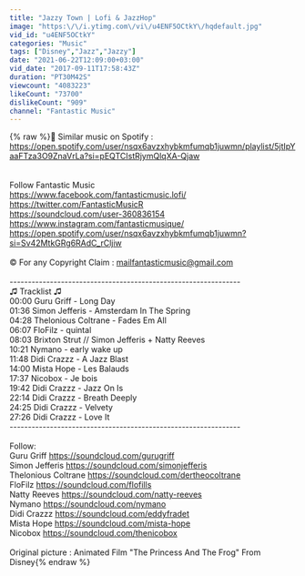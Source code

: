 ```yaml
---
title: "Jazzy Town | Lofi & JazzHop"
image: "https:\/\/i.ytimg.com\/vi\/u4ENF5OCtkY\/hqdefault.jpg"
vid_id: "u4ENF5OCtkY"
categories: "Music"
tags: ["Disney","Jazz","Jazzy"]
date: "2021-06-22T12:09:00+03:00"
vid_date: "2017-09-11T17:58:43Z"
duration: "PT30M42S"
viewcount: "4083223"
likeCount: "73700"
dislikeCount: "909"
channel: "Fantastic Music"
---
```

{% raw %}🌈 Similar music on Spotify : <br /><a rel="nofollow" target="blank" href="https://open.spotify.com/user/nsqx6avzxhybkmfumqb1juwmn/playlist/5jtIpYaaFTza3O9ZnaVrLa?si=pEQTCIstRjymQlqXA-Qjaw">https://open.spotify.com/user/nsqx6avzxhybkmfumqb1juwmn/playlist/5jtIpYaaFTza3O9ZnaVrLa?si=pEQTCIstRjymQlqXA-Qjaw</a><br /><br /><br />Follow Fantastic Music<br /><a rel="nofollow" target="blank" href="https://www.facebook.com/fantasticmusic.lofi/">https://www.facebook.com/fantasticmusic.lofi/</a><br /><a rel="nofollow" target="blank" href="https://twitter.com/FantasticMusicR">https://twitter.com/FantasticMusicR</a><br /><a rel="nofollow" target="blank" href="https://soundcloud.com/user-360836154">https://soundcloud.com/user-360836154</a><br /><a rel="nofollow" target="blank" href="https://www.instagram.com/fantasticmusique/">https://www.instagram.com/fantasticmusique/</a><br /><a rel="nofollow" target="blank" href="https://open.spotify.com/user/nsqx6avzxhybkmfumqb1juwmn?si=Sv42MtkGRg6RAdC_rCljiw">https://open.spotify.com/user/nsqx6avzxhybkmfumqb1juwmn?si=Sv42MtkGRg6RAdC_rCljiw</a><br /><br />© For any Copyright Claim : mailfantasticmusic@gmail.com<br /><br />---------------------------------------------------------------<br />♫ Tracklist ♫<br />00:00 Guru Griff - Long Day<br />01:36 Simon Jefferis - Amsterdam In The Spring <br />04:28 Thelonious Coltrane - Fades Em All<br />06:07 FloFilz - quintal<br />08:03 Brixton Strut // Simon Jefferis + Natty Reeves<br />10:21 Nymano - early wake up<br />11:48 Didi Crazzz - A Jazz Blast<br />14:00 Mista Hope - Les Balauds<br />17:37 Nicobox - Je bois<br />19:42 Didi Crazzz - Jazz On Is <br />22:14 Didi Crazzz - Breath Deeply<br />24:25 Didi Crazzz - Velvety <br />27:26 Didi Crazzz - Love It <br />---------------------------------------------------------------<br /><br />Follow:<br />Guru Griff <a rel="nofollow" target="blank" href="https://soundcloud.com/gurugriff">https://soundcloud.com/gurugriff</a><br />Simon Jefferis <a rel="nofollow" target="blank" href="https://soundcloud.com/simonjefferis">https://soundcloud.com/simonjefferis</a><br />Thelonious Coltrane <a rel="nofollow" target="blank" href="https://soundcloud.com/dertheocoltrane">https://soundcloud.com/dertheocoltrane</a><br />FloFilz <a rel="nofollow" target="blank" href="https://soundcloud.com/flofills">https://soundcloud.com/flofills</a><br />Natty Reeves <a rel="nofollow" target="blank" href="https://soundcloud.com/natty-reeves">https://soundcloud.com/natty-reeves</a><br />Nymano <a rel="nofollow" target="blank" href="https://soundcloud.com/nymano">https://soundcloud.com/nymano</a><br />Didi Crazzz <a rel="nofollow" target="blank" href="https://soundcloud.com/eddyfradet">https://soundcloud.com/eddyfradet</a><br />Mista Hope <a rel="nofollow" target="blank" href="https://soundcloud.com/mista-hope">https://soundcloud.com/mista-hope</a><br />Nicobox <a rel="nofollow" target="blank" href="https://soundcloud.com/thenicobox">https://soundcloud.com/thenicobox</a><br /><br />Original picture : Animated Film &quot;The Princess And The Frog&quot; From Disney{% endraw %}
